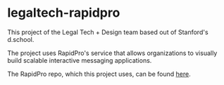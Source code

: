 # legaltech-rapidpro

This project of the Legal Tech + Design team based out of Stanford's d.school.

The project uses RapidPro's service that allows organizations to visually build scalable interactive messaging applications.

The RapidPro repo, which this project uses, can be found <a href = https://github.com/rapidpro/rapidpro>here</a>.
